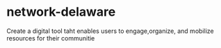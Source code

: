 # network-delaware

Create a digital tool taht enables users to engage,organize, and mobilize resources for their communitie 
